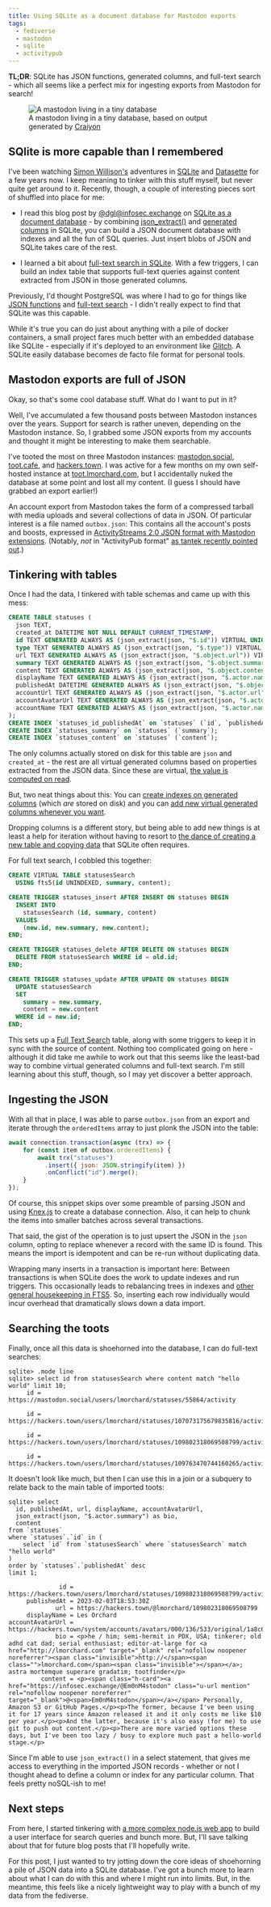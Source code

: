 ```yaml
---
title: Using SQLite as a document database for Mastodon exports
tags:
  - fediverse
  - mastodon
  - sqlite
  - activitypub
---
```


**TL;DR**: SQLite has JSON functions, generated columns, and full-text search - which all seems like a perfect mix for ingesting exports from Mastodon for search!

<!--more-->

<figure>
<img title="A mastodon living in a tiny database" src="./cover.png" class="fullwidth" />
<figcaption>A mastodon living in a tiny database, based on output generated by <a href="https://www.craiyon.com/">Craiyon</a></figcaption>
</figure>

## SQlite is more capable than I remembered

I've been watching [Simon Willison's](https://simonwillison.net/) adventures in [SQLite](https://simonwillison.net/tags/sqlite/) and [Datasette](https://simonwillison.net/search/?tag=datasette) for a few years now. I keep meaning to tinker with this stuff myself, but never quite get around to it. Recently, though, a couple of interesting pieces sort of shuffled into place for me:

- I read this blog post by [@dgl@infosec.exchange](https://infosec.exchange/@dgl) on [SQLite as a document database](https://dgl.cx/2020/06/sqlite-json-support) - by combining [json_extract()](https://www.sqlite.org/json1.html#jex) and [generated columns](https://www.sqlite.org/gencol.html) in SQLite, you can build a JSON document database with indexes and all the fun of SQL queries. Just insert blobs of JSON and SQLite takes care of the rest.

- I learned a bit about [full-text search in SQLite](https://www.sqlite.org/fts5.html). With a few triggers, I can build an index table that supports full-text queries against content extracted from JSON in those generated columns.

Previously, I'd thought PostgreSQL was where I had to go for things like [JSON functions](https://www.postgresql.org/docs/current/functions-json.html) and [full-text search](https://www.postgresql.org/docs/current/textsearch.html)  - I didn't really expect to find that SQLite was this capable.

While it's true you can do just about anything with a pile of docker containers, a small project fares much better with an embedded database like SQLite - especially if it's deployed to an environment like [Glitch](https://glitch.com/). A SQLite easily database becomes de facto file format for personal tools.

## Mastodon exports are full of JSON

Okay, so that's some cool database stuff. What do I want to put in it?

Well, I've accumulated a few thousand posts between Mastodon instances over the years. Support for search is rather uneven, depending on the Mastodon instance. So, I grabbed some JSON exports from my accounts and thought it might be interesting to make them searchable. 

I've tooted the most on three Mastodon instances: [mastodon.social](https://mastodon.social/@lmorchard), [toot.cafe](https://toot.cafe/@lmorchard/), and [hackers.town](https://hackers.town/@lmorchard). I was active for a few months on my own self-hosted instance at [toot.lmorchard.com](https://toot.lmorchard.com/@lmorchard), but I accidentally nuked the database at some point and lost all my content. (I guess I should have grabbed an export earlier!)

An account export from Mastodon takes the form of a compressed tarball with media uploads and several collections of data in JSON. Of particular interest is a file named `outbox.json`: This contains all the account's posts and boosts, expressed in [ActivityStreams 2.0 JSON format with Mastodon extensions](https://docs.joinmastodon.org/spec/activitypub/). (Notably, *not* in "ActivityPub format" [as tantek recently pointed out](https://tantek.com/2023/112/t2/account-migration-post-blog-archive-format).)

## Tinkering with tables

Once I had the data, I tinkered with table schemas and came up with this mess:

```sql
CREATE TABLE statuses (
  json TEXT,
  created_at DATETIME NOT NULL DEFAULT CURRENT_TIMESTAMP,
  id TEXT GENERATED ALWAYS AS (json_extract(json, "$.id")) VIRTUAL UNIQUE,
  type TEXT GENERATED ALWAYS AS (json_extract(json, "$.type")) VIRTUAL,
  url TEXT GENERATED ALWAYS AS (json_extract(json, "$.object.url")) VIRTUAL,
  summary TEXT GENERATED ALWAYS AS (json_extract(json, "$.object.summary")) VIRTUAL,
  content TEXT GENERATED ALWAYS AS (json_extract(json, "$.object.content")) VIRTUAL,
  displayName TEXT GENERATED ALWAYS AS (json_extract(json, "$.actor.name")) VIRTUAL,
  publishedAt DATETIME GENERATED ALWAYS AS (json_extract(json, "$.object.published")) VIRTUAL,
  accountUrl TEXT GENERATED ALWAYS AS (json_extract(json, "$.actor.url")) VIRTUAL,
  accountAvatarUrl TEXT GENERATED ALWAYS AS (json_extract(json, "$.actor.icon.url")) VIRTUAL,
  accountName TEXT GENERATED ALWAYS AS (json_extract(json, "$.actor.name")) VIRTUAL
);
CREATE INDEX `statuses_id_publishedAt` on `statuses` (`id`, `publishedAt`);
CREATE INDEX `statuses_summary` on `statuses` (`summary`);
CREATE INDEX `statuses_content` on `statuses` (`content`);
```

The only columns actually stored on disk for this table are `json` and `created_at` - the rest are all virtual generated columns based on properties extracted from the JSON data. Since these are virtual, [the value is computed on read](https://www.sqlite.org/gencol.html#virtual_versus_stored_columns).

But, two neat things about this: You can [create indexes on generated columns](https://www.sqlite.org/gencol.html#capabilities) (which *are* stored on disk) and you can [add new virtual generated columns whenever you want](https://www.sqlite.org/gencol.html#virtual_versus_stored_columns). 

Dropping columns is a different story, but being able to add new things is at least a help for iteration without having to resort to [the dance of creating a new table and copying data](https://www.sqlite.org/lang_altertable.html#making_other_kinds_of_table_schema_changes) that SQLite often requires.

For full text search, I cobbled this together:

```sql
CREATE VIRTUAL TABLE statusesSearch
  USING fts5(id UNINDEXED, summary, content);

CREATE TRIGGER statuses_insert AFTER INSERT ON statuses BEGIN
  INSERT INTO
    statusesSearch (id, summary, content)
  VALUES
    (new.id, new.summary, new.content);
END;

CREATE TRIGGER statuses_delete AFTER DELETE ON statuses BEGIN
  DELETE FROM statusesSearch WHERE id = old.id;
END;

CREATE TRIGGER statuses_update AFTER UPDATE ON statuses BEGIN
  UPDATE statusesSearch
  SET 
    summary = new.summary,
    content = new.content
  WHERE id = new.id;
END;
```

This sets up a [Full Text Search](https://www.sqlite.org/fts5.html) table, along with some triggers to keep it in sync with the source of content. Nothing too complicated going on here - although it did take me awhile to work out that this seems like the least-bad way to combine virtual generated columns and full-text search. I'm still learning about this stuff, though, so I may yet discover a better approach.

## Ingesting the JSON

With all that in place, I was able to parse `outbox.json` from an export and iterate through the `orderedItems` array to just plonk the JSON into the table:

```javascript
await connection.transaction(async (trx) => {
	for (const item of outbox.orderedItems) {
		await trx("statuses")
		  .insert({ json: JSON.stringify(item) })
		  .onConflict("id").merge();
	}
});
```

Of course, this snippet skips over some preamble of parsing JSON and using [Knex.js](https://knexjs.org/) to create a database connection. Also, it can help to chunk the items into smaller batches across several transactions.

That said, the gist of the operation is to just upsert the JSON in the `json` column, opting to replace whenever a record with the same ID is found. This means the import is idempotent and can be re-run without duplicating data.

Wrapping many inserts in a transaction is important here: Between transactions is when SQLite does the work to update indexes and run triggers. This occasionally leads to rebalancing trees in indexes and [other general housekeeping in FTS5](https://www.sqlite.org/fts5.html#the_automerge_configuration_option). So, inserting each row individually would incur overhead that dramatically slows down a data import.

## Searching the toots

Finally, once all this data is shoehorned into the database, I can do full-text searches:

```sqlite
sqlite> .mode line
sqlite> select id from statusesSearch where content match "hello world" limit 10;
     id = https://mastodon.social/users/lmorchard/statuses/55864/activity

     id = https://hackers.town/users/lmorchard/statuses/107073175679835816/activity

     id = https://hackers.town/users/lmorchard/statuses/109802318069508799/activity

     id = https://hackers.town/users/lmorchard/statuses/109763470744160265/activity
```

It doesn't look like much, but then I can use this in a join or a subquery to relate back to the main table of imported toots:

```sqlite
sqlite> select
  id, publishedAt, url, displayName, accountAvatarUrl,
  json_extract(json, "$.actor.summary") as bio,
  content 
from `statuses`
where `statuses`.`id` in (
    select `id` from `statusesSearch` where `statusesSearch` match "hello world"
)
order by `statuses`.`publishedAt` desc
limit 1;

              id = https://hackers.town/users/lmorchard/statuses/109802318069508799/activity
     publishedAt = 2023-02-03T18:53:30Z
             url = https://hackers.town/@lmorchard/109802318069508799
     displayName = Les Orchard
accountAvatarUrl = https://hackers.town/system/accounts/avatars/000/136/533/original/1a8c651efe14fcd6.png
             bio = <p>he / him; semi-hermit in PDX, USA; tinkerer; old adhd cat dad; serial enthusiast; editor-at-large for <a href="http://lmorchard.com" target="_blank" rel="nofollow noopener noreferrer"><span class="invisible">http://</span><span class="">lmorchard.com</span><span class="invisible"></span></a>; astra mortemque superare gradatim; tootfinder</p>
         content = <p><span class="h-card"><a href="https://infosec.exchange/@Em0nM4stodon" class="u-url mention" rel="nofollow noopener noreferrer" target="_blank">@<span>Em0nM4stodon</span></a></span> Personally, Amazon S3 or GitHub Pages.</p><p>The former, because I've been using it for 17 years since Amazon released it and it only costs me like $10 per year.</p><p>And the latter, because it's also easy (for me) to use git to push out content.</p><p>There are more varied options these days, but I've been too lazy / busy to explore much past a hello-world stage.</p>
```

Since I'm able to use `json_extract()` in a select statement, that gives me access to everything in the imported JSON records - whether or not I thought ahead to define a column or index for any particular column. That feels pretty noSQL-ish to me!

## Next steps

From here, I started tinkering with [a more complex node.js web app](https://github.com/lmorchard/masto-recall) to build a user interface for search queries and bunch more. But, I'll save talking about that for future blog posts that I'll hopefully write.

For this post, I just wanted to try jotting down the core ideas of shoehorning a pile of JSON data into a SQLite database. I've got a bunch more to learn about what I can do with this and where I might run into limits. But, in the meantime, this feels like a nicely lightweight way to play with a bunch of my data from the fediverse.
